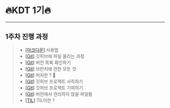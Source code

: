 # 🔥KDT 1기🔥

---

## **1주차** 진행 과정

> - [[마크다운]](./mds/markdown.md) 사용법
> - [[Git]](./mds/gits/git-start.md) 깃허브에 파일 올리는 과정
> - [[Git]](./mds/gits/git-log.md) 버전 목록 확인하기
> - [[Git]](./mds/gits/git-branch.md) 브런치에 관한 모든 것
> - [[Git]](./mds/gits/git-merge.md) 머지란 ? 🚨
> - [[Git]](./mds/gits/git-project.md) 깃허브 프로젝트 사직하기
> - [[Git]](./mds/gits/git-pull-request.md) 깃허브 프로젝트 기여하기
> - [[Git]](./mds/gits/git-gitignore.md) 버전에서 관리하지 않을 파일들
> - [[TIL]](./mds/TIL.md) TIL이란 ?
